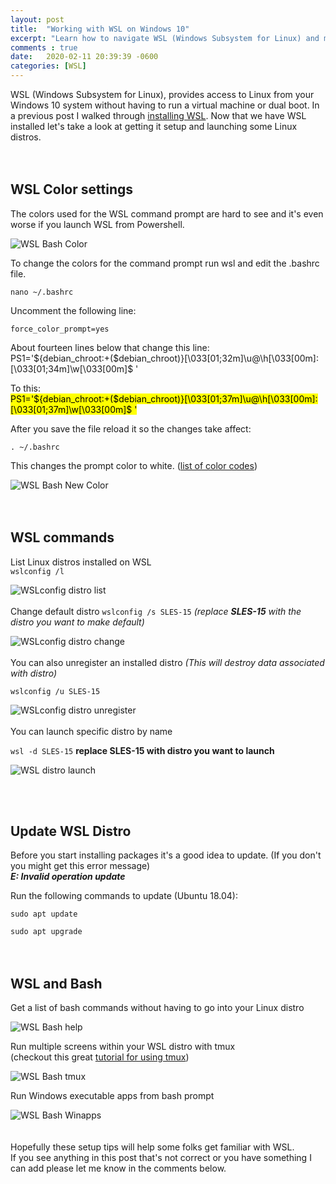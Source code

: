 ```yaml
---
layout: post
title:  "Working with WSL on Windows 10"
excerpt: "Learn how to navigate WSL (Windows Subsystem for Linux) and make some tweaks"
comments : true
date:   2020-02-11 20:39:39 -0600
categories: [WSL]
---
```


  WSL (Windows Subsystem for Linux), provides access to Linux from your Windows 10 system without having to run a virtual machine or dual boot. In a previous post I walked through [installing WSL](../2020-02/how-to-setup-wsl-on-windows-10/). Now that we have WSL installed let's take a look at getting it setup and launching some Linux distros. 
<br/>
<br/>
<br/>
<h2><b>WSL Color settings</b></h2>  

The colors used for the WSL command prompt are hard to see and it's even worse if you launch WSL from Powershell.

![WSL Bash Color]({{site.baseurl}}/img/wsl/wsl-command-color.png "WSL Bash Color")  

To change the colors for the command prompt run wsl and edit the .bashrc file.  

``` nano ~/.bashrc ```  

Uncomment the following line:  

``` force_color_prompt=yes ```  

About fourteen lines below that change this line:  
PS1='${debian_chroot:+($debian_chroot)}\[\033[01;32m\]\u@\h\[\033[00m\]:\[\033[01;34m\]\w\[\033[00m\]\$ '
<br/>

To this:  
<mark>
PS1='${debian_chroot:+($debian_chroot)}\[\033[01;37m\]\u@\h\[\033[00m\]:\[\033[01;37m\]\w\[\033[00m\]\$ '
</mark>
<br/> 

After you save the file reload it so the changes take affect:  

``` . ~/.bashrc ```  

This changes the prompt color to white. ([list of color codes](https://misc.flogisoft.com/bash/tip_colors_and_formatting))

![WSL Bash New Color]({{site.baseurl}}/img/wsl/wsl-command-newcolor.png "WSL Bash New Color")  
<br/>
<br/>
<h2><b>WSL commands </b></h2>  

List Linux distros installed on WSL  
``` wslconfig /l ```   

![WSLconfig distro list]({{site.baseurl}}/img/wsl/wsl-command-distros.png "WSLconfig distro list")  
<br/>
Change default distro 
``` wslconfig /s SLES-15 ``` *(replace **SLES-15** with the distro you want to make default)*

![WSLconfig distro change]({{site.baseurl}}/img/wsl/wsl-command-change.png "WSLconfig distro change")  
<br/>
You can also unregister an installed distro *(This will destroy data associated with distro)*  

`` wslconfig /u SLES-15 `` 

![WSLconfig distro unregister]({{site.baseurl}}/img/wsl/wsl-command-unregister.png "WSLconfig distro unregister")  
<br/>
You can launch specific distro by name  

`` wsl -d SLES-15 `` **replace SLES-15 with distro you want to launch**  

![WSL distro launch]({{site.baseurl}}/img/wsl/wsl-command-launch.png "WSL distro launch")   

<br/>
<br/>
<h2><b>Update WSL Distro</b></h2>  

Before you start installing packages it's a good idea to update. (If you don't you might get this error message)<br/>
***E: Invalid operation update***   

Run the following commands to update (Ubuntu 18.04):  

``` sudo apt update ```  

``` sudo apt upgrade ```  
<br/>
<br/>
<h2><b> WSL and Bash </b></h2>  

Get a list of bash commands without having to go into your Linux distro

![WSL Bash help]({{site.baseurl}}/img/wsl/wsl-bash-list.png "WSL Bash Help")   


Run multiple screens within your WSL distro with tmux  
(checkout this great [tutorial for using tmux](http://bit.ly/2mnxAoJ))  

![WSL Bash tmux]({{site.baseurl}}/img/wsl/wsl-bash-tmux.png "WSL Bash tmux")  


Run Windows executable apps from bash prompt  

![WSL Bash Winapps]({{site.baseurl}}/img/wsl/wsl-bash-exe.png "WSL Bash Winapps")  
<br/>
<br/>
Hopefully these setup tips will help some folks get familiar with WSL.  
If you see anything in this post that's not correct or you have something I can add please let me know in the comments below.  



  
  
